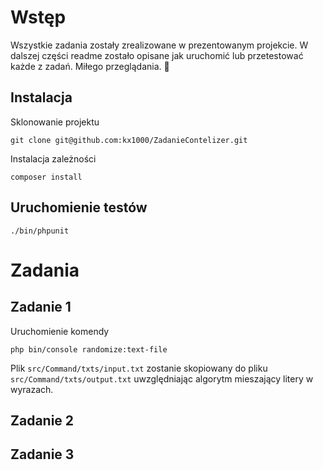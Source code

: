 # Wstęp
Wszystkie zadania zostały zrealizowane w prezentowanym projekcie. W dalszej części readme zostało opisane jak uruchomić lub przetestować każde z zadań. Miłego przeglądania. 🙂

## Instalacja

Sklonowanie projektu

`git clone git@github.com:kx1000/ZadanieContelizer.git`

Instalacja zależności

`composer install`

## Uruchomienie testów

`./bin/phpunit`

# Zadania

## Zadanie 1

Uruchomienie komendy

`php bin/console randomize:text-file`

Plik `src/Command/txts/input.txt` zostanie skopiowany do pliku `src/Command/txts/output.txt` uwzględniając algorytm mieszający litery w wyrazach.

## Zadanie 2

## Zadanie 3